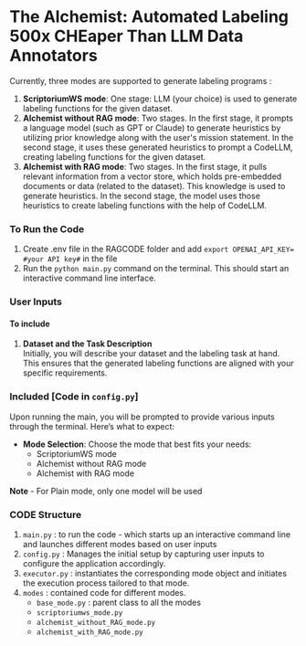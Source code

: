 # The Alchemist: Automated Labeling 500x CHEaper Than LLM Data Annotators

Currently, three modes are supported to generate labeling programs :<br />
1. **ScriptoriumWS mode**: One stage: LLM (your choice) is used to generate labeling functions for the given dataset.<br />
2. **Alchemist without RAG mode**: Two stages. In the first stage, it prompts a language model (such as GPT or Claude) to generate heuristics by utilizing prior knowledge along with the user's mission statement. In the second stage, it uses these generated heuristics to prompt a CodeLLM, creating labeling functions for the given dataset.<br /> 
3. **Alchemist with RAG mode**: Two stages. In the first stage, it pulls relevant information from a vector store, which holds pre-embedded documents or data (related to the dataset). This knowledge is used to generate heuristics. In the second stage, the model uses those heuristics to create labeling functions with the help of CodeLLM.<br />

### To Run the Code<br />

1. Create .env file in the RAGCODE folder and add `export OPENAI_API_KEY= #your API key#`  in the file<br />
2. Run the `python main.py` command on the terminal. This should start an interactive command line interface. <br />

### User Inputs

#### To include
1. **Dataset and the Task Description** <br />
Initially, you will describe your dataset and the labeling task at hand. This ensures that the generated labeling functions are aligned with your specific requirements.<br />

### Included [Code in `config.py`]<br />
Upon running the main, you will be prompted to provide various inputs through the terminal. Here’s what to expect:<br />

- **Mode Selection**: Choose the mode that best fits your needs:<br />
    - ScriptoriumWS mode
    - Alchemist without RAG mode
    - Alchemist with RAG mode<br />

**Note** - For Plain mode, only one model will be used

### CODE Structure
1. `main.py` : to run the code - which starts up an interactive command line and launches different modes based on user inputs
2. `config.py` :  Manages the initial setup by capturing user inputs to configure the application accordingly. 
3. `executor.py` : instantiates the corresponding mode object and initiates the execution process tailored to that mode.
4. `modes` : contained code for different modes.
    - `base_mode.py` : parent class to all the modes
    - `scriptoriumws_mode.py`
    - `alchemist_without_RAG_mode.py`
    - `alchemist_with_RAG_mode.py`
   
